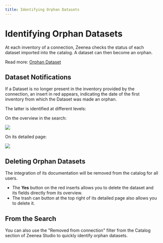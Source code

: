 ```yaml
---
title: Identifying Orphan Datasets
---
```


# Identifying Orphan Datasets

At each inventory of a connection, Zeenea checks the status of each dataset imported into the catalog. A dataset can then become an orphan.

Read more: [Orphan Dataset](./zeenea-definitions#orphan-dataset)
 
## Dataset Notifications

If a Dataset is no longer present in the inventory provided by the connection, an insert in red appears, indicating the date of the first inventory from which the Dataset was made an orphan. 

The latter is identified at different levels:

On the overview in the search:

  ![](/img/zeenea-orphaned-dataset1.png)

On its detailed page:

  ![](/img/zeenea-orphaned-dataset2.png)

## Deleting Orphan Datasets

The integration of its documentation will be removed from the catalog for all users.

* The **Yes** button on the red inserts allows you to delete the dataset and its fields directly from its overview.
* The trash can button at the top right of its detailed page also allows you to delete it.

## From the Search

You can also use the "Removed from connection" filter from the Catalog section of Zeenea Studio to quickly identify orphan datasets.
